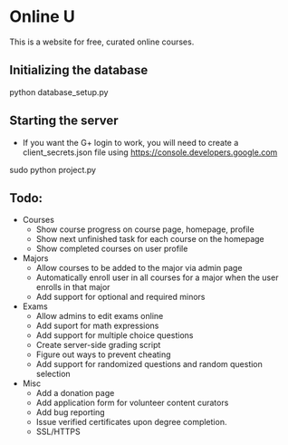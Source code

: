 # Online U

This is a website for free, curated online courses. 

## Initializing the database
python database_setup.py

## Starting the server
* If you want the G+ login to work, you will need to create a client_secrets.json file using https://console.developers.google.com

sudo python project.py

## Todo:
* Courses
  * Show course progress on course page, homepage, profile
  * Show next unfinished task for each course on the homepage
  * Show completed courses on user profile
* Majors
  * Allow courses to be added to the major via admin page
  * Automatically enroll user in all courses for a major when the user enrolls in that major
  * Add support for optional and required minors
* Exams
  * Allow admins to edit exams online
  * Add suport for math expressions
  * Add support for multiple choice questions
  * Create server-side grading script
  * Figure out ways to prevent cheating
  * Add support for randomized questions and random question selection
* Misc
  * Add a donation page
  * Add application form for volunteer content curators
  * Add bug reporting
  * Issue verified certificates upon degree completion.
  * SSL/HTTPS
